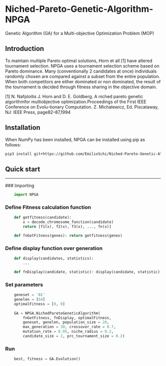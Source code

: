 # Niched-Pareto-Genetic-Algorithm-NPGA
Genetic Algorithm (GA) for a  Multi-objective Optimization Problem (MOP)

Introduction
------------
To maintain multiple Pareto optimal solutions, Horn et all [1] have altered tournament selection. NPGA uses a tournament selection scheme based on Pareto dominance. Many (conventionally 2 candidates at once) individuals randomly chosen are compared against a subset from the entire population. When both competitors are either dominated or non dominated, the result of the tournament is decided through fitness sharing in the objective domain.

[1] N. Nafploitis J. Horn and D. E. Goldberg.  A niched pareto genetic algorithmfor multiobjective optimization.Proceedings of the First IEEE Conference on Evolu-tionary Computation. Z. Michalewicz, Ed. Piscataway, NJ: IEEE Press, page82–87,1994

Installation
------------
When NumPy has been installed, NPGA can be installed using pip as follows:

```bash
pip3 install git+https://github.com/EmilioSchi/Niched-Pareto-Genetic-Algorithm-NPGA
```

## Quick start
-----------

### Importing

```python
	import NPGA
```
### Define Fitness calculation function
```python
	def getfitness(candidate):
		x = decode_chromosome_function(candidate)
		return [f1(x), f2(x), f3(x), ..., fn(x)]

	def fnGetFitness(genes): return getfitness(genes)
```

### Define display function over generation

```python
	def display(candidates, statistics):
		...

	def fnDisplay(candidate, statistic): display(candidate, statistic)
```

### Set parameters
```python
	geneset = '01'
	genelen = [64]
	optimalFitness = [0, 0]
	
	GA = NPGA.NichedParetoGeneticAlgorithm(
		fnGetFitness, fnDisplay, optimalFitness,
		geneset, genelen, population_size = 20,
		max_generation = 30, crossover_rate = 0.7,
		mutation_rate = 0.05, niche_radius = 0.2,
		candidate_size = 2, prc_tournament_size = 0.2)
```
### Run
```python
	best, fitness = GA.Evolution()
```
